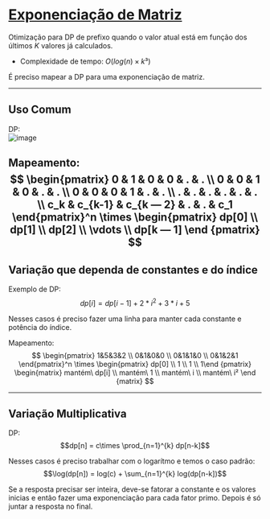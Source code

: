 # [Exponenciação de Matriz](matrix_exp.cpp)

<!-- *Read in [English](README.en.md)* -->

Otimização para DP de prefixo quando o valor atual está em função dos últimos $K$ valores já calculados.   
* Complexidade de tempo: $O(log(n)\times k³)$

É preciso mapear a DP para uma exponenciação de matriz.

---


## Uso Comum

DP:   
![image](https://bit.ly/3uYCDuM)

Mapeamento:
$$
\begin{pmatrix}
    0 & 1 & 0 & 0 & . & . \\
    0 & 0 & 1 & 0 & . & . \\
    0 & 0 & 0 & 1 & . & . \\
    . & . & . & . & . & . \\
    c_k & c_{k-1} & c_{k — 2} & . & . & c_1
\end{pmatrix}^n
\times
\begin{pmatrix} 
    dp[0] \\
    dp[1] \\
    dp[2] \\
    \vdots \\
    dp[k — 1] \end
{pmatrix}
$$
---
## Variação que dependa de **constantes** e do **índice**

Exemplo de DP:
$$dp[i] = dp[i - 1] + 2 * i^2 + 3 * i + 5$$

Nesses casos é preciso fazer uma linha para manter cada constante e potência do índice.

Mapeamento:
$$
\begin{pmatrix} 1&5&3&2 \\ 0&1&0&0 \\ 0&1&1&0 \\ 0&1&2&1 \end{pmatrix}^n
\times
\begin{pmatrix} 
    dp[0]   \\
    1       \\
    1       \\
    1\end
{pmatrix} 
\begin{matrix} 
    mantém\ dp[i]   \\
    mantém\ 1       \\
    mantém\ i       \\
    mantém\ i²      \end
{matrix}
$$

---
## Variação Multiplicativa

DP:
$$dp[n] =  c\times \prod_{n=1}^{k} dp[n-k]$$

Nesses casos é preciso trabalhar com o logarítmo e temos o caso padrão:
$$\log(dp[n]) =  log(c) + \sum_{n=1}^{k} log(dp[n-k])$$


Se a resposta precisar ser inteira, deve-se fatorar a constante e os valores inicias e então fazer uma exponenciação para cada fator primo. Depois é só juntar a resposta no final.
